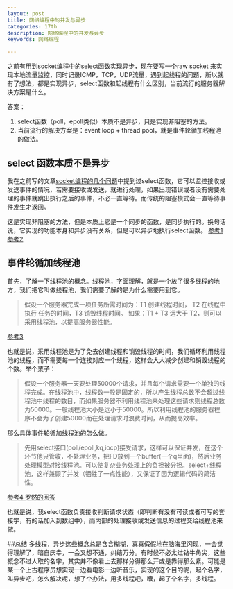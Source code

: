 ```yaml
---
layout: post
title: 网络编程中的并发与异步
categories: 17th
description: 网络编程中的并发与异步
keywords: 网络编程

---
```


之前有用到socket编程中的select函数实现异步，现在要写一个raw socket 来实现本地流量监控，同时记录ICMP，TCP，UDP流量，遇到起线程的问题，所以就有了想法，都是实现异步，select函数和起线程有什么区别，当前流行的服务器解决方案是什么。

答案：
1. select函数（poll，epoll类似）本质不是异步，只是实现非阻塞的方法。
2. 当前流行的解决方案是：event loop + thread pool，就是事件轮循加线程池的做法。

## select 函数本质不是异步

  我在之前写的文章[socket编程的几个问题](http://www.jianshu.com/p/a026b5ed6bf8)中提到过select函数，它可以监控接收或发送事件的情况，若需要接收或发送，就进行处理，如果出现错误或者没有需要处理的事件就跳出执行之后的事件，不必一直等待。而传统的阻塞模式会一直等待事件发生才返回。

  这是实现非阻塞的方法，但是本质上它是一个同步的函数，是同步执行的。换句话说，它实现的功能本身和异步没有关系，但是可以异步地执行select函数。
[参考1](http://blog.csdn.net/piaojun_pj/article/details/5991968/)
[参考2](http://blog.csdn.net/lixungogogo/article/details/52219951)

## 事件轮循加线程池

  首先，了解一下线程池的概念。线程池，字面理解，就是一个放了很多线程的地方，我们把它叫做线程池，我们需要了解的是为什么需要用到它。
>假设一个服务器完成一项任务所需时间为：T1 创建线程时间，     T2 在线程中执行  任务的时间，T3 销毁线程时间。
 如果：T1 + T3 远大于 T2，则可以采用线程池，以提高服务器性能。

[参考3](http://blog.csdn.net/hsuxu/article/details/8985931)

  也就是说，采用线程池是为了免去创建线程和销毁线程的时间，我们循环利用线程池的线程，而不需要每一个连接对应一个线程，这样会大大减少创建和销毁线程的个数。举个栗子：

> 假设一个服务器一天要处理50000个请求，并且每个请求需要一个单独的线程完成。在线程池中，线程数一般是固定的，所以产生线程总数不会超过线程池中线程的数目，而如果服务器不利用线程池来处理这些请求则线程总数为50000。一般线程池大小是远小于50000。所以利用线程池的服务器程序不会为了创建50000而在处理请求时浪费时间，从而提高效率。

那么具体事件轮循加线程池的怎么做。

>先用select接口(poll/epoll,kq,iocp)接受请求，这样可以保证并发，在这个环节他只管收，不处理业务，把FD放到一个buffer(一个q里面)，然后业务处理模型对接线程池。可以使复杂业务处理上的负担被分担。select+线程池，这样兼顾了并发（牺牲了一点性能），又保证了因为逻辑代码的简洁性。

[参考4 罗然的回答](https://www.zhihu.com/question/20114168)

也就是说，我select函数负责接收判断请求状态（即判断有没有可读或者可写的套接字，有的话加入到数组中），而内部的处理接收或发送信息的过程交给线程池来做。

##总结
  多线程，异步这些概念总是含含糊糊，真真假假地在脑海里闪现，一会觉得理解了，暗自庆幸，一会又想不通，纠结万分。有时候不必太过钻牛角尖，这些概念不过人取的名字，其实并不像看上去那样分得那么开或是靠得那么紧。可能是某一个上古程序员想实现一边看电影一边听音乐，实现的这个目的呢，起个名字，叫异步吧，怎么解决呢，想了个办法，用多线程吧，囔，起了个名字，多线程。
